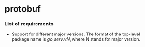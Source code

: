 # protobuf

### List of requirements
 * Support for different major versions. The format of the top-level package name is _go_serv.vN_, where N stands for major version. 